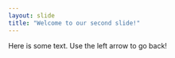```yaml
---
layout: slide
title: "Welcome to our second slide!"
---
```

Here is some text.
Use the left arrow to go back!
